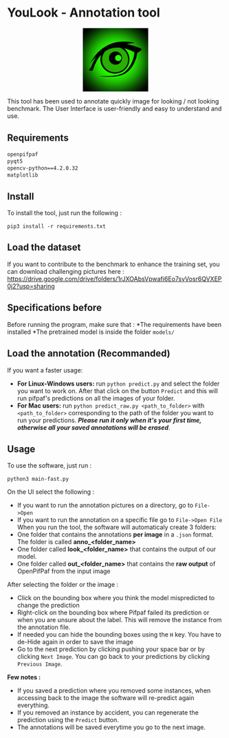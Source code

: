# YouLook - Annotation tool

<p align="center">
  <img align="center" src="https://github.com/younesbelkada/YouLook/blob/main/logo.png" width=30% height=50%>
</p>

This tool has been used to annotate quickly image for looking / not looking benchmark. The User Interface is user-friendly and easy to understand and use. 

## Requirements

```
openpifpaf
pyqt5
opencv-python==4.2.0.32
matplotlib
```

## Install 

To install the tool, just run the following :

```
pip3 install -r requirements.txt
```

## Load the dataset

If you want to contribute to the benchmark to enhance the training set, you can download challenging pictures here : https://drive.google.com/drive/folders/1rJXOAbsVpwafi6Eo7syVosr6QVXEP0j2?usp=sharing

## Specifications before

Before running the program, make sure that :
  *The requirements have been installed
  *The pretrained model is inside the folder ```models/```


## Load the annotation (Recommanded)

If you want a faster usage: 

* **For Linux-Windows users:** run ```python predict.py``` and select the folder you want to work on. After that click on the button ```Predict``` and this will run pifpaf's predictions on all the images of your folder. 
* **For Mac users:** run ```python predict_raw.py <path_to_folder>``` with ```<path_to_folder>``` corresponding to the path of the folder you want to run your predictions.
***Please run it only when it's your first time, otherwise all your saved annotations will be erased***.


## Usage

To use the software, just run :
```
python3 main-fast.py
```

On the UI select the following :
  * If you want to run the annotation pictures on a directory, go to ```File->Open```
  * If you want to run the annotation on a specific file go to ```File->Open File```
When you run the tool, the software will automaticaly create 3 folders:
  * One folder that contains the annotations **per image** in a ```.json``` format. The folder is called **anno_<folder_name>**
  * One folder called **look_<folder_name>** that contains the output of our model. 
  * One folder called **out_<folder_name>** that contains the **raw output** of OpenPifPaf from the input image
  
After selecting the folder or the image :
  * Click on the bounding box where you think the model mispredicted to change the prediction
  * Right-click on the bounding box where Pifpaf failed its prediction or when you are unsure about the label. This will remove the instance from the annotation file.
  * If needed you can hide the bounding boxes using the ```H``` key. You have to de-Hide again in order to save the image
  * Go to the next prediction by clicking pushing your space bar or by clicking ```Next Image```. You can go back to your predictions by clicking ```Previous Image```.
 
**Few notes :**
  * If you saved a prediction where you removed some instances, when accessing back to the image the software will re-predict again everything.
  * If you removed an instance by accident, you can regenerate the prediction using the ```Predict``` button.
  * The annotations will be saved everytime you go to the next image.
  

